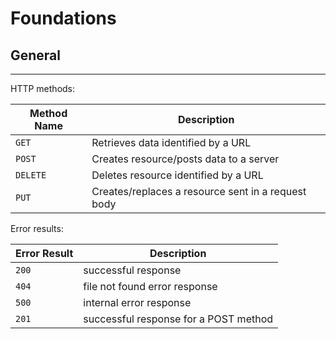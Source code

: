 # Foundations

## General

---

HTTP methods:

| Method Name | Description |
| --- | --- |
| `GET` | Retrieves data identified by a URL |
| `POST` | Creates resource/posts data to a server |
| `DELETE` | Deletes resource identified by a URL |
| `PUT` | Creates/replaces a resource sent in a request body |

Error results:

| Error Result | Description |
| --- | --- |
| `200` | successful response |
| `404` | file not found error response |
| `500` | internal error response |
| `201` | successful response for a POST method |
